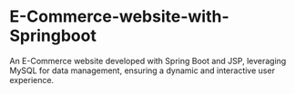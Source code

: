 # E-Commerce-website-with-Springboot
An E-Commerce website developed with Spring Boot and JSP, leveraging MySQL for data management, ensuring a dynamic and interactive user experience.
